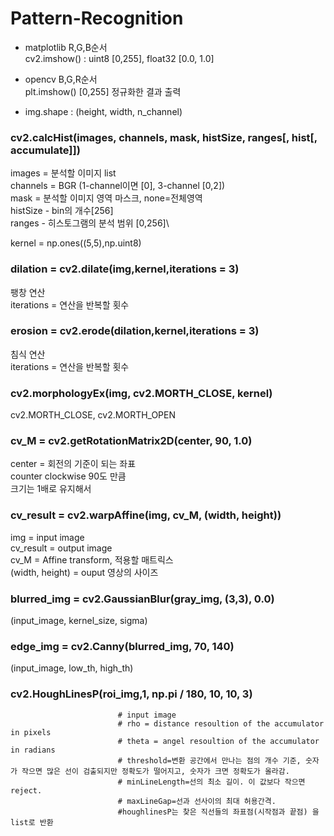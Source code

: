 # Pattern-Recognition

- matplotlib 
  R,G,B순서\
  cv2.imshow() : uint8 [0,255], float32 [0.0, 1.0]
  
- opencv 
  B,G,R순서\
  plt.imshow() [0,255] 정규화한 결과 출력
  
- img.shape : (height, width, n_channel)


### cv2.calcHist(images, channels, mask, histSize, ranges[, hist[, accumulate]])
images = 분석할 이미지 list\
channels = BGR (1-channel이면 [0], 3-channel [0,2])\
mask = 분석할 이미지 영역 마스크, none=전체영역\
histSize - bin의 개수[256]\
ranges - 히스토그램의 분석 범위 [0,256]\

kernel = np.ones((5,5),np.uint8)
### dilation = cv2.dilate(img,kernel,iterations = 3)
팽창 연산\
iterations = 연산을 반복할 횟수

### erosion = cv2.erode(dilation,kernel,iterations = 3)
침식 연산\
iterations = 연산을 반복할 횟수

### cv2.morphologyEx(img, cv2.MORTH_CLOSE, kernel)
cv2.MORTH_CLOSE, cv2.MORTH_OPEN

### cv_M = cv2.getRotationMatrix2D(center, 90, 1.0)
center = 회전의 기준이 되는 좌표\
counter clockwise 90도 만큼\
크기는 1배로 유지해서

### cv_result = cv2.warpAffine(img, cv_M, (width, height))
img = input image\
cv_result = output image\
cv_M = Affine transform, 적용할 매트릭스\
(width, height) = ouput 영상의 사이즈 

### blurred_img = cv2.GaussianBlur(gray_img, (3,3), 0.0)
(input_image, kernel_size, sigma)

### edge_img = cv2.Canny(blurred_img, 70, 140)
(input_image, low_th, high_th)

###  cv2.HoughLinesP(roi_img,1, np.pi / 180, 10, 10, 3)
                            # input image
                            # rho = distance resoultion of the accumulator in pixels
                            # theta = angel resoultion of the accumulator in radians
                            # threshold=변환 공간에서 만나는 점의 개수 기준, 숫자가 작으면 많은 선이 검출되지만 정확도가 떨어지고, 숫자가 크면 정확도가 올라감.
                            # minLineLength=선의 최소 길이. 이 값보다 작으면 reject.
                            # maxLineGap=선과 선사이의 최대 허용간격.
                            #houghlinesP는 찾은 직선들의 좌표점(시작점과 끝점) 을 list로 반환
